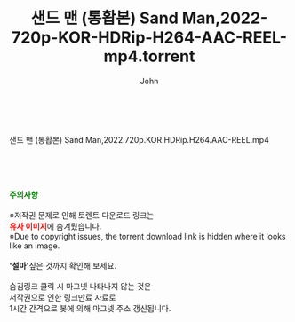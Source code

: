 ﻿---
layout: post
title:  "샌드 맨 (통홥본) Sand Man,2022-720p-KOR-HDRip-H264-AAC-REEL-mp4.torrent"
author: John
categories: [ 영화 ]
tags: [  ]
image:  
description: "샌드 맨 (통홥본) Sand Man,2022-720p-KOR-HDRip-H264-AAC-REEL-mp4 torrent 정보 공유"
toc: true
toc_sticky: true
---

<br>
<div class="view-img">
<a class="view_image" href="https://www.torrentmobile61.com/bbs/view_image.php?fn=%2Fdata%2Ffile%2Fmovie%2F3735182707_AeOEb5zh_f51ebcc91e4290c91332ee7b299d7c5ac2c3b0c7.jpg" target="_blank"><img alt="" class="img-tag" content="https://www.torrentmobile61.com/data/file/movie/3735182707_AeOEb5zh_f51ebcc91e4290c91332ee7b299d7c5ac2c3b0c7.jpg" itemprop="image" src="https://www.torrentmobile61.com/data/file/movie/3735182707_AeOEb5zh_f51ebcc91e4290c91332ee7b299d7c5ac2c3b0c7.jpg"/></a><a class="view_image" href="https://www.torrentmobile61.com/bbs/view_image.php?fn=%2Fdata%2Ffile%2Fmovie%2F3735182707_9kxKgf0e_16b7e636799ca30ecf3531a0344b0e4a58382d1e.jpg" target="_blank"><img alt="" class="img-tag" content="https://www.torrentmobile61.com/data/file/movie/3735182707_9kxKgf0e_16b7e636799ca30ecf3531a0344b0e4a58382d1e.jpg" itemprop="image" src="https://www.torrentmobile61.com/data/file/movie/3735182707_9kxKgf0e_16b7e636799ca30ecf3531a0344b0e4a58382d1e.jpg"/></a></div><div class="view-content" itemprop="description">
<p>샌드 맨 (통홥본) Sand Man,2022.720p.KOR.HDRip.H264.AAC-REEL.mp4<br/></p> </div>
    
<br><br><br>
<p data-ke-size="size16"><b><span style="color: green;">주의사항</span></b><br /><br />※저작권 문제로 인해 토렌트 다운로드 링크는<br /><b><span style="color: red;">유사 이미지</span></b>에 숨겨뒀습니다.<br />※Due to copyright issues, the torrent download link is hidden where it looks like an image.<br /><br /><b>'설마'</b>싶은 것까지 확인해 보세요.<br /><br />숨김링크 클릭 시 마그넷 나타나지 않는 것은<br />저작권으로 인한 링크만료 자료로<br />1시간 간격으로 봇에 의해 마그넷 주소 갱신됩니다.</p>
